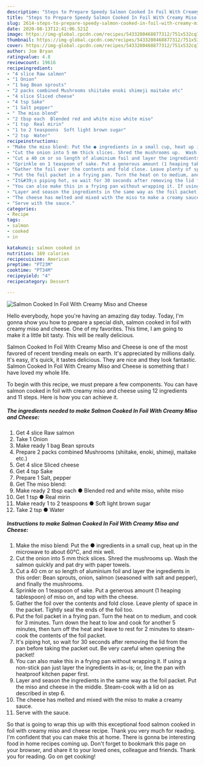 ```yaml
---
description: "Steps to Prepare Speedy Salmon Cooked In Foil With Creamy Miso and Cheese"
title: "Steps to Prepare Speedy Salmon Cooked In Foil With Creamy Miso and Cheese"
slug: 2614-steps-to-prepare-speedy-salmon-cooked-in-foil-with-creamy-miso-and-cheese
date: 2020-08-13T12:41:06.521Z
image: https://img-global.cpcdn.com/recipes/5433280468877312/751x532cq70/salmon-cooked-in-foil-with-creamy-miso-and-cheese-recipe-main-photo.jpg
thumbnail: https://img-global.cpcdn.com/recipes/5433280468877312/751x532cq70/salmon-cooked-in-foil-with-creamy-miso-and-cheese-recipe-main-photo.jpg
cover: https://img-global.cpcdn.com/recipes/5433280468877312/751x532cq70/salmon-cooked-in-foil-with-creamy-miso-and-cheese-recipe-main-photo.jpg
author: Joe Bryan
ratingvalue: 4.8
reviewcount: 19616
recipeingredient:
- "4 slice Raw salmon"
- "1 Onion"
- "1 bag Bean sprouts"
- "2 packs combined Mushrooms shiitake enoki shimeji maitake etc"
- "4 slice Sliced cheese"
- "4 tsp Sake"
- "1 Salt pepper"
- " The miso blend"
- "2 tbsp each  Blended red and white miso white miso"
- "1 tsp  Real mirin"
- "1 to 2 teaspoons  Soft light brown sugar"
- "2 tsp  Water"
recipeinstructions:
- "Make the miso blend: Put the ● ingredients in a small cup, heat up in the microwave to about 60°C, and mix well."
- "Cut the onion into 5 mm thick slices. Shred the mushrooms up.  Wash the salmon quickly and pat dry with paper towels."
- "Cut a 40 cm or so length of aluminium foil and layer the ingredients in this order: Bean sprouts, onion, salmon (seasoned with salt and pepper), and finally the mushrooms."
- "Sprinkle on 1 teaspoon of sake. Put a generous amount (1 heaping tablespoon) of miso on, and top with the cheese."
- "Gather the foil over the contents and fold close. Leave plenty of space in the packet. Tightly seal the ends of the foil too."
- "Put the foil packet in a frying pan. Turn the heat on to medium, and cook for 3 minutes. Turn down the heat to low and cook for another 5 minutes, then turn off the heat and leave to rest for 2 minutes to steam-cook the contents of the foil packet."
- "It&#39;s piping hot, so wait for 30 seconds after removing the lid from the pan before taking the packet out. Be very careful when opening the packet!"
- "You can also make this in a frying pan without wrapping it. If using a non-stick pan just layer the ingredients in as-is; or, line the pan with heatproof kitchen paper first."
- "Layer and season the ingredients in the same way as the foil packet. Put the miso and cheese in the middle. Steam-cook with a lid on as described in step 6."
- "The cheese has melted and mixed with the miso to make a creamy sauce."
- "Serve with the sauce."
categories:
- Recipe
tags:
- salmon
- cooked
- in

katakunci: salmon cooked in 
nutrition: 169 calories
recipecuisine: American
preptime: "PT23M"
cooktime: "PT34M"
recipeyield: "4"
recipecategory: Dessert

---
```



![Salmon Cooked In Foil With Creamy Miso and Cheese](https://img-global.cpcdn.com/recipes/5433280468877312/751x532cq70/salmon-cooked-in-foil-with-creamy-miso-and-cheese-recipe-main-photo.jpg)

Hello everybody, hope you're having an amazing day today. Today, I'm gonna show you how to prepare a special dish, salmon cooked in foil with creamy miso and cheese. One of my favorites. This time, I am going to make it a little bit tasty. This will be really delicious.

Salmon Cooked In Foil With Creamy Miso and Cheese is one of the most favored of recent trending meals on earth. It's appreciated by millions daily. It's easy, it's quick, it tastes delicious. They are nice and they look fantastic. Salmon Cooked In Foil With Creamy Miso and Cheese is something that I have loved my whole life.




To begin with this recipe, we must prepare a few components. You can have salmon cooked in foil with creamy miso and cheese using 12 ingredients and 11 steps. Here is how you can achieve it.

<!--inarticleads1-->

##### The ingredients needed to make Salmon Cooked In Foil With Creamy Miso and Cheese:

1. Get 4 slice Raw salmon
1. Take 1 Onion
1. Make ready 1 bag Bean sprouts
1. Prepare 2 packs combined Mushrooms (shiitake, enoki, shimeji, maitake etc.)
1. Get 4 slice Sliced cheese
1. Get 4 tsp Sake
1. Prepare 1 Salt, pepper
1. Get  The miso blend:
1. Make ready 2 tbsp each ● Blended red and white miso, white miso
1. Get 1 tsp ● Real mirin
1. Make ready 1 to 2 teaspoons ● Soft light brown sugar
1. Take 2 tsp ● Water




<!--inarticleads2-->

##### Instructions to make Salmon Cooked In Foil With Creamy Miso and Cheese:

1. Make the miso blend: Put the ● ingredients in a small cup, heat up in the microwave to about 60°C, and mix well.
1. Cut the onion into 5 mm thick slices. Shred the mushrooms up.  Wash the salmon quickly and pat dry with paper towels.
1. Cut a 40 cm or so length of aluminium foil and layer the ingredients in this order: Bean sprouts, onion, salmon (seasoned with salt and pepper), and finally the mushrooms.
1. Sprinkle on 1 teaspoon of sake. Put a generous amount (1 heaping tablespoon) of miso on, and top with the cheese.
1. Gather the foil over the contents and fold close. Leave plenty of space in the packet. Tightly seal the ends of the foil too.
1. Put the foil packet in a frying pan. Turn the heat on to medium, and cook for 3 minutes. Turn down the heat to low and cook for another 5 minutes, then turn off the heat and leave to rest for 2 minutes to steam-cook the contents of the foil packet.
1. It&#39;s piping hot, so wait for 30 seconds after removing the lid from the pan before taking the packet out. Be very careful when opening the packet!
1. You can also make this in a frying pan without wrapping it. If using a non-stick pan just layer the ingredients in as-is; or, line the pan with heatproof kitchen paper first.
1. Layer and season the ingredients in the same way as the foil packet. Put the miso and cheese in the middle. Steam-cook with a lid on as described in step 6.
1. The cheese has melted and mixed with the miso to make a creamy sauce.
1. Serve with the sauce.




So that is going to wrap this up with this exceptional food salmon cooked in foil with creamy miso and cheese recipe. Thank you very much for reading. I'm confident that you can make this at home. There is gonna be interesting food in home recipes coming up. Don't forget to bookmark this page on your browser, and share it to your loved ones, colleague and friends. Thank you for reading. Go on get cooking!
